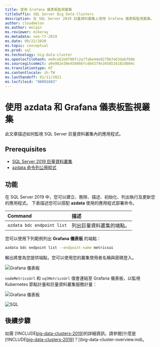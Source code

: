 ```yaml
---
title: 使用 Grafana 儀表板監視叢集
titleSuffix: SQL Server Big Data Clusters
description: 在 SQL Server 2019 巨量資料叢集上使用 Grafana 儀表板監視叢集。
author: cloudmelon
ms.author: melqin
ms.reviewer: mikeray
ms.metadata: seo-lt-2019
ms.date: 09/22/2020
ms.topic: conceptual
ms.prod: sql
ms.technology: big-data-cluster
ms.openlocfilehash: ee0ceb3a9f86fc2a7fabe44e9279b7e63dabfb8b
ms.sourcegitcommit: a9e982e30e458866fcd64374e3458516182d604c
ms.translationtype: HT
ms.contentlocale: zh-TW
ms.lasthandoff: 01/11/2021
ms.locfileid: "98091683"
---
```

# <a name="monitor-cluster-with-azdata-and-grafana-dashboard"></a>使用 azdata 和 Grafana 儀表板監視叢集

此文章描述如何監視 SQL Server 巨量資料叢集內的應用程式。

## <a name="prerequisites"></a>Prerequisites

- [SQL Server 2019 巨量資料叢集](deployment-guidance.md)
- [azdata 命令列公用程式](../azdata/install/deploy-install-azdata.md)

## <a name="capabilities"></a>功能

在 SQL Server 2019 中，您可以建立、刪除、描述、初始化、列出執行及更新您的應用程式。 下表描述您可以搭配 **azdata** 使用的應用程式部署命令。

|Command |描述 |
|:---|:---|
|`azdata bdc endpoint list` | 列出巨量資料叢集的端點。 |


您可以使用下列範例列出 **Grafana 儀表板** 的端點：

```bash
azdata bdc endpoint list --endpoint-name metricsui 
```

輸出將會為您提供端點，您可以使用您的叢集使用者名稱與密碼登入。 

![Grafana 儀表板](media/big-data-cluster-monitor-apps/grafana-dashboard-endpoint.png)

`nodeMetricsUrl` 和 `sqlMetricsUrl` 值會連結至 Grafana 儀表板，以監視 Kubernetes 節點計量和巨量資料叢集服務計量：

![Grafana 儀表板](./media/view-cluster-status/grafana-dashboard.png)

![SQL](./media/view-cluster-status/grafana-sql-status.png)



## <a name="next-steps"></a>後續步驟

如需 [!INCLUDE[big-data-clusters-2019](../includes/ssbigdataclusters-ss-nover.md)]的詳細資訊，請參閱[什麼是 [!INCLUDE[big-data-clusters-2019](../includes/ssbigdataclusters-ver15.md)]？](big-data-cluster-overview.md)。
